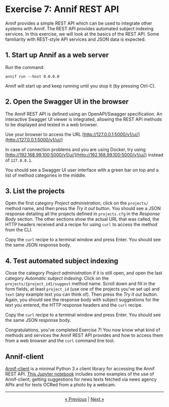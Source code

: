 # Exercise 7: Annif REST API

Annif provides a simple REST API which can be used to integrate other
systems with Annif. The REST API provides automated subject indexing
services. In this exercise, we will look at the basics of the REST API. Some
familiarity with REST-style API services and JSON data is expected.

## 1. Start up Annif as a web server

Run the command:

    annif run --host 0.0.0.0

Annif will start up and keep running until you stop it (by pressing Ctrl-C).

## 2. Open the Swagger UI in the browser

The Annif REST API is defined using an OpenAPI/Swagger specification. An
interactive Swagger UI viewer is integrated, allowing the REST API methods
to be displayed and tested in a web browser.

Use your browser to access the URL
[http://127.0.0.1:5000/v1/ui/](http://127.0.0.1:5000/v1/ui/)

In case of connection problems and you are using Docker, try using
[http://192.168.99.100:5000/v1/ui/](http://192.168.99.100:5000/v1/ui/) instead of
`127.0.0.1`. 

You should see a Swagger UI user interface with a green bar on top and a
list of method categories in the middle.

## 3. List the projects

Open the first category *Project administration*, click on the `projects/`
method name, and then press the *Try it out* button. You should see a JSON
response detailing all the projects defined in `projects.cfg` in the
*Response Body* section. The other sections show the actual URL that was
called, the HTTP headers received and a recipe for using `curl` to access
the method from the CLI.

Copy the `curl` recipe to a terminal window and press Enter. You should see
the same JSON response body.

## 4. Test automated subject indexing

Close the category *Project administration* if it is still open, and open
the last category *Automatic subject indexing*. Click on the
`projects/{project_id}/suggest` method name. Scroll down and fill in the
form fields, at least `project_id` (use one of the projects you've set up)
and `text` (any example text you can think of). Then press the *Try it out*
button. Again, you should see the response body with subject suggestions for
the text you entered, the HTTP response headers and the `curl` recipe.

Copy the `curl` recipe to a terminal window and press Enter. You should see
the same JSON response body.

Congratulations, you've completed Exercise 7!  You now know what kind of
methods and services the Annif REST API provides and how to access them from
a web browser and the `curl` command line tool.

## Annif-client 
[Annif-client](https://github.com/NatLibFi/Annif-client) is a minimal Python 3.x 
client library for accessing the Annif REST API. 
[This Jupyter notebook](https://colab.research.google.com/drive/1S0JX_befWeECKCJEZYSvcGzCnJfDePF0?usp=sharing) 
includes some examples of the use of Annif-client; getting suggestions for news texts 
fetched via news agency APIs and for texts OCRed from a photo by a webcam.

---

<p align="center">
<a href="/exercises/06_ensemble_project.md">« Previous</a> |
<a href="/exercises/08_omikuji_project.md">Next »</a>
</p>
